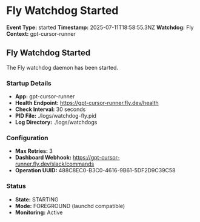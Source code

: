 # Fly Watchdog Started

**Event Type:** started
**Timestamp:** 2025-07-11T18:58:55.3NZ
**Watchdog:** Fly
**Context:** gpt-cursor-runner


## Fly Watchdog Started

The Fly watchdog daemon has been started.

### Startup Details
- **App:** gpt-cursor-runner
- **Health Endpoint:** https://gpt-cursor-runner.fly.dev/health
- **Check Interval:** 30 seconds
- **PID File:** ./logs/watchdog-fly.pid
- **Log Directory:** ./logs/watchdogs

### Configuration
- **Max Retries:** 3
- **Dashboard Webhook:** https://gpt-cursor-runner.fly.dev/slack/commands
- **Operation UUID:** 488C8EC0-B3C0-4616-9B61-5DF2D9C39C58

### Status
- **State:** STARTING
- **Mode:** FOREGROUND (launchd compatible)
- **Monitoring:** Active


